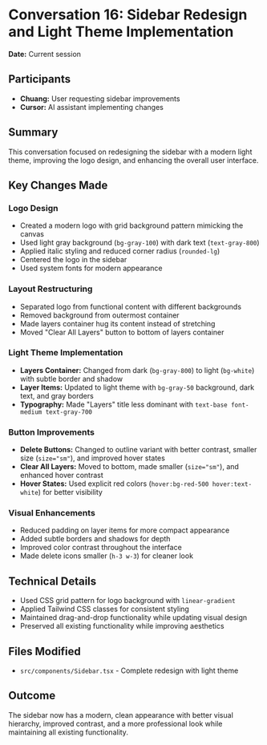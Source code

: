 # Conversation 16: Sidebar Redesign and Light Theme Implementation

**Date:** Current session

## Participants
- **Chuang:** User requesting sidebar improvements
- **Cursor:** AI assistant implementing changes

## Summary
This conversation focused on redesigning the sidebar with a modern light theme, improving the logo design, and enhancing the overall user interface.

## Key Changes Made

### Logo Design
- Created a modern logo with grid background pattern mimicking the canvas
- Used light gray background (`bg-gray-100`) with dark text (`text-gray-800`)
- Applied italic styling and reduced corner radius (`rounded-lg`)
- Centered the logo in the sidebar
- Used system fonts for modern appearance

### Layout Restructuring
- Separated logo from functional content with different backgrounds
- Removed background from outermost container
- Made layers container hug its content instead of stretching
- Moved "Clear All Layers" button to bottom of layers container

### Light Theme Implementation
- **Layers Container:** Changed from dark (`bg-gray-800`) to light (`bg-white`) with subtle border and shadow
- **Layer Items:** Updated to light theme with `bg-gray-50` background, dark text, and gray borders
- **Typography:** Made "Layers" title less dominant with `text-base font-medium text-gray-700`

### Button Improvements
- **Delete Buttons:** Changed to outline variant with better contrast, smaller size (`size="sm"`), and improved hover states
- **Clear All Layers:** Moved to bottom, made smaller (`size="sm"`), and enhanced hover contrast
- **Hover States:** Used explicit red colors (`hover:bg-red-500 hover:text-white`) for better visibility

### Visual Enhancements
- Reduced padding on layer items for more compact appearance
- Added subtle borders and shadows for depth
- Improved color contrast throughout the interface
- Made delete icons smaller (`h-3 w-3`) for cleaner look

## Technical Details
- Used CSS grid pattern for logo background with `linear-gradient`
- Applied Tailwind CSS classes for consistent styling
- Maintained drag-and-drop functionality while updating visual design
- Preserved all existing functionality while improving aesthetics

## Files Modified
- `src/components/Sidebar.tsx` - Complete redesign with light theme

## Outcome
The sidebar now has a modern, clean appearance with better visual hierarchy, improved contrast, and a more professional look while maintaining all existing functionality. 